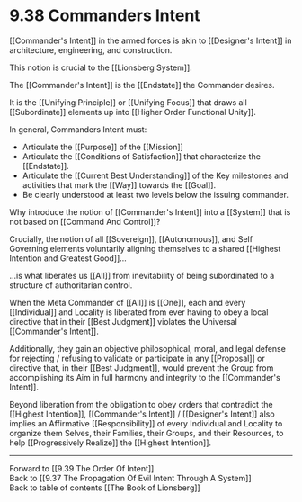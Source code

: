 # 9.38 Commanders Intent

[[Commander's Intent]] in the armed forces is akin to [[Designer's Intent]] in architecture, engineering, and construction. 

This notion is crucial to the [[Lionsberg System]]. 

The [[Commander's Intent]] is the [[Endstate]] the Commander desires. 

It is the [[Unifying Principle]] or [[Unifying Focus]] that draws all [[Subordinate]] elements up into [[Higher Order Functional Unity]]. 

In general, Commanders Intent must: 
- Articulate the [[Purpose]] of the [[Mission]]  
- Articulate the [[Conditions of Satisfaction]] that characterize the [[Endstate]]. 
- Articulate the [[Current Best Understanding]] of the Key milestones and activities that mark the [[Way]] towards the [[Goal]]. 
- Be clearly understood at least two levels below the issuing commander. 

Why introduce the notion of [[Commander's Intent]] into a [[System]] that is not based on [[Command And Control]]? 

Crucially, the notion of all [[Sovereign]], [[Autonomous]], and Self Governing elements voluntarily aligning themselves to a shared [[Highest Intention and Greatest Good]]...

...is what liberates us [[All]] from inevitability of being subordinated to a structure of authoritarian control. 

When the Meta Commander of [[All]] is [[One]], each and every [[Individual]] and Locality is liberated from ever having to obey a local directive that in their [[Best Judgment]] violates the Universal [[Commander's Intent]]. 

Additionally, they gain an objective philosophical, moral, and legal defense for rejecting / refusing to validate or participate in any [[Proposal]] or directive that, in their [[Best Judgment]], would prevent the Group from accomplishing its Aim in full harmony and integrity to the [[Commander's Intent]]. 

Beyond liberation from the obligation to obey orders that contradict the [[Highest Intention]], [[Commander's Intent]] / [[Designer's Intent]] also implies an Affirmative [[Responsibility]] of every Individual and Locality to organize them Selves, their Families, their Groups, and their Resources, to help [[Progressively Realize]] the [[Highest Intention]].  

___

Forward to [[9.39 The Order Of Intent]]             
Back to [[9.37 The Propagation Of Evil Intent Through A System]]                  
Back to table of contents [[The Book of Lionsberg]]  
